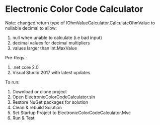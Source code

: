 # Electronic Color Code Calculator

Note:  changed return type of IOhmValueCalculator.CalculateOhmValue to nullable decimal to allow:
1) null when unable to calculate (i.e bad input)
2) decimal values for decimal multipliers
3) values larger than int.MaxValue

Pre-Reqs.:
1) .net core 2.0
2) Visual Studio 2017 with latest updates

To run:
1) Download or clone project
2) Open ElectronicColorCodeCalculator.sln
3) Restore NuGet packages for solution
4) Clean & rebuild Solution
5) Set Startup Project to ElectronicColorCodeCalculator.Mvc
6) Run & Test
